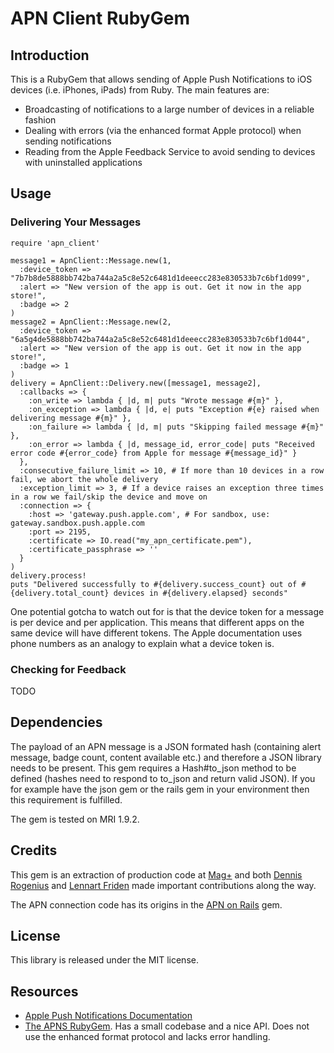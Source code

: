 # APN Client RubyGem

## Introduction

This is a RubyGem that allows sending of Apple Push Notifications to iOS devices (i.e. iPhones, iPads) from Ruby. The main features are:

* Broadcasting of notifications to a large number of devices in a reliable fashion
* Dealing with errors (via the enhanced format Apple protocol) when sending notifications
* Reading from the Apple Feedback Service to avoid sending to devices with uninstalled applications

## Usage

### Delivering Your Messages

```
require 'apn_client'

message1 = ApnClient::Message.new(1,
  :device_token => "7b7b8de5888bb742ba744a2a5c8e52c6481d1deeecc283e830533b7c6bf1d099",
  :alert => "New version of the app is out. Get it now in the app store!",
  :badge => 2
)
message2 = ApnClient::Message.new(2,
  :device_token => "6a5g4de5888bb742ba744a2a5c8e52c6481d1deeecc283e830533b7c6bf1d044",
  :alert => "New version of the app is out. Get it now in the app store!",
  :badge => 1
)
delivery = ApnClient::Delivery.new([message1, message2],
  :callbacks => {
    :on_write => lambda { |d, m| puts "Wrote message #{m}" },
    :on_exception => lambda { |d, e| puts "Exception #{e} raised when delivering message #{m}" },
    :on_failure => lambda { |d, m| puts "Skipping failed message #{m}" },
    :on_error => lambda { |d, message_id, error_code| puts "Received error code #{error_code} from Apple for message #{message_id}" }
  },
  :consecutive_failure_limit => 10, # If more than 10 devices in a row fail, we abort the whole delivery
  :exception_limit => 3, # If a device raises an exception three times in a row we fail/skip the device and move on
  :connection => {
  	:host => 'gateway.push.apple.com', # For sandbox, use: gateway.sandbox.push.apple.com
  	:port => 2195,
  	:certificate => IO.read("my_apn_certificate.pem"),
  	:certificate_passphrase => ''
  }
)
delivery.process!
puts "Delivered successfully to #{delivery.success_count} out of #{delivery.total_count} devices in #{delivery.elapsed} seconds"
```

One potential gotcha to watch out for is that the device token for a message is per device and per application. This means
that different apps on the same device will have different tokens. The Apple documentation uses phone numbers as an analogy
to explain what a device token is.

### Checking for Feedback

TODO

## Dependencies

The payload of an APN message is a JSON formated hash (containing alert message, badge count, content available etc.) and therefore a JSON library needs to be present. This gem requires a Hash#to_json method to be defined (hashes need to respond
to to_json and return valid JSON). If you for example have the json gem or the rails gem in your environment then this requirement is fulfilled.

The gem is tested on MRI 1.9.2.

## Credits

This gem is an extraction of production code at [Mag+](http://www.magplus.com) and both [Dennis Rogenius](https://github.com/denro) and [Lennart Friden](https://github.com/DevL) made important contributions along the way.

The APN connection code has its origins in the [APN on Rails](https://github.com/jwang/apn_on_rails) gem.

## License

This library is released under the MIT license.

## Resources

* [Apple Push Notifications Documentation](http://developer.apple.com/library/ios/#documentation/NetworkingInternet/Conceptual/RemoteNotificationsPG/Introduction/Introduction.html#//apple_ref/doc/uid/TP40008194-CH1-SW1)
* [The APNS RubyGem](https://github.com/jpoz/APNS). Has a small codebase and a nice API. Does not use the enhanced format protocol and lacks error handling.
